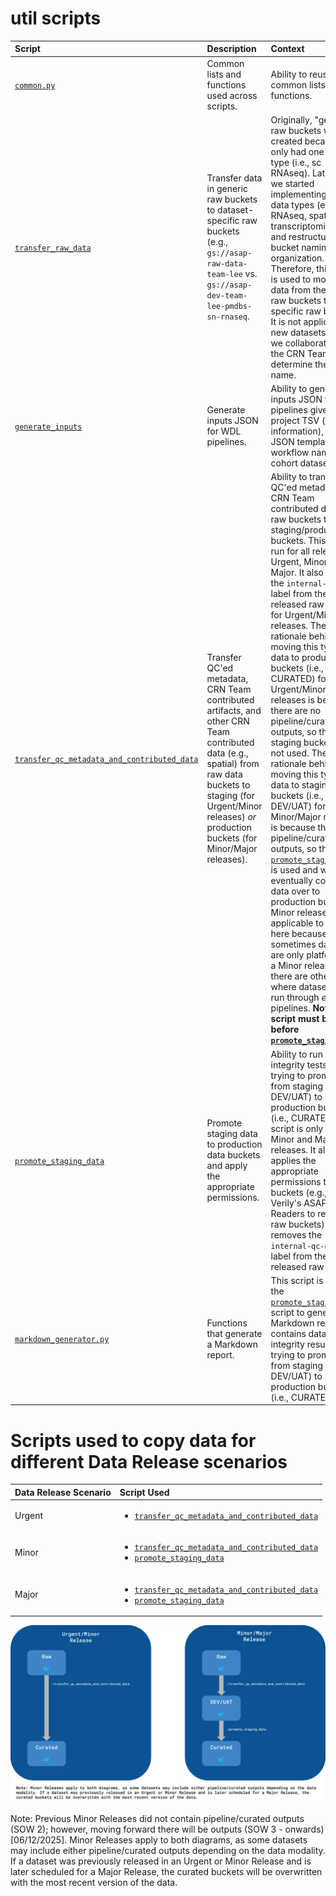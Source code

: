 # util scripts

| Script | Description | Context |
| :- | :- | :- |
| [`common.py`](./common.py) | Common lists and functions used across scripts. | Ability to reuse common lists and functions. |
| [`transfer_raw_data`](./transfer_raw_data) | Transfer data in generic raw buckets to dataset-specific raw buckets (e.g., `gs://asap-raw-data-team-lee` vs. `gs://asap-dev-team-lee-pmdbs-sn-rnaseq`. | Originally, "generic" raw buckets were created because we only had one data type (i.e., sc RNAseq). Later on, we started implementing new data types (e.g., bulk RNAseq, spatial transcriptomics, etc.) and restructured the bucket naming and organization. Therefore, this script is used to move raw data from the generic raw buckets to data-specific raw buckets. It is not applicable to new datasets where we collaborate with the CRN Teams to determine the dataset name. |
| [`generate_inputs`](./generate_inputs) | Generate inputs JSON for WDL pipelines. | Ability to generate the inputs JSON for WDL pipelines given a project TSV (sample information), inputs JSON template, workflow name, and cohort dataset name. |
| [`transfer_qc_metadata_and_contributed_data`](./transfer_qc_metadata_and_contributed_data) | Transfer QC'ed metadata, CRN Team contributed artifacts, and other CRN Team contributed data (e.g., spatial) from raw data buckets to staging (for Urgent/Minor releases) *or* production buckets (for Minor/Major releases). | Ability to transfer QC'ed metadata and CRN Team contributed data from raw buckets to staging/production buckets. This script is run for all releases: Urgent, Minor, and Major. It also removes the `internal-qc-data` label from the released raw buckets for Urgent/Minor releases. The rationale behind moving this type of data to production buckets (i.e., CURATED) for Urgent/Minor releases is because there are no pipeline/curated outputs, so the staging buckets are not used. The rationale behind moving this type of data to staging buckets (i.e., DEV/UAT) for Minor/Major releases is because there are pipeline/curated outputs, so the [`promote_staging_data`](./promote_staging_data) is used and will eventually copy the data over to production buckets. Minor releases are applicable to both here because sometimes datasets are only platformed in a Minor release, but there are other times where datasets are run through *existing* pipelines. **Note: this script must be run before [`promote_staging_data`](./promote_staging_data).** |
| [`promote_staging_data`](./promote_staging_data) | Promote staging data to production data buckets and apply the appropriate permissions. | Ability to run data integrity tests when trying to promote data from staging (i.e., DEV/UAT) to production buckets (i.e., CURATED). This script is only run for Minor and Major releases. It also applies the appropriate permissions to the buckets (e.g., adding Verily's ASAP Cloud Readers to released raw buckets) and removes the `internal-qc-data` label from the released raw buckets. |
| [`markdown_generator.py`](./markdown_generator.py) | Functions that generate a Markdown report. | This script is used in the [`promote_staging_data`](./promote_staging_data) script to generate a Markdown report that contains data integrity results when trying to promote data from staging (i.e., DEV/UAT) to production buckets (i.e., CURATED). |

# Scripts used to copy data for different Data Release scenarios
| Data Release Scenario | Script Used |
| :- | :- |
| Urgent | <ul><li>[`transfer_qc_metadata_and_contributed_data`](./transfer_qc_metadata_and_contributed_data)</li></ul> |
| Minor | <ul><li>[`transfer_qc_metadata_and_contributed_data`](./transfer_qc_metadata_and_contributed_data)</li><li>[`promote_staging_data`](./promote_staging_data)</li></ul> |
| Major | <ul><li>[`transfer_qc_metadata_and_contributed_data`](./transfer_qc_metadata_and_contributed_data)</li><li>[`promote_staging_data`](./promote_staging_data)</li></ul> |

![Scripts used in different Data Release Scenarios diagram](./data_promotion_diagram.svg "Data promotion diagram")

Note: Previous Minor Releases did not contain pipeline/curated outputs (SOW 2); however, moving forward there will be outputs (SOW 3 - onwards) [06/12/2025]. Minor Releases apply to both diagrams, as some datasets may include either pipeline/curated outputs depending on the data modality. If a dataset was previously released in an Urgent or Minor Release and is later scheduled for a Major Release, the curated buckets will be overwritten with the most recent version of the data.

